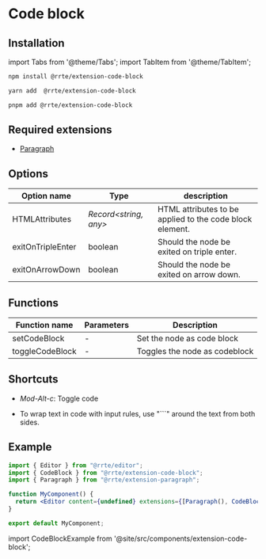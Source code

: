 # Code block

## Installation

import Tabs from '@theme/Tabs';
import TabItem from '@theme/TabItem';

<Tabs>
  <TabItem value="npm" label="npm" default>

```bash
npm install @rrte/extension-code-block
```

  </TabItem>
  <TabItem value="yarn" label="yarn">

```bash
yarn add  @rrte/extension-code-block
```

  </TabItem>
  <TabItem value="pnpm" label="pnpm">

```bash
pnpm add @rrte/extension-code-block
```

  </TabItem>
</Tabs>

## Required extensions

- [Paragraph](paragraph)

## Options

| Option name       | Type                   | description                                              |
| ----------------- | ---------------------- | -------------------------------------------------------- |
| HTMLAttributes    | _Record\<string, any>_ | HTML attributes to be applied to the code block element. |
| exitOnTripleEnter | boolean                | Should the node be exited on triple enter.               |
| exitOnArrowDown   | boolean                | Should the node be exited on arrow down.                 |

## Functions

| Function name   | Parameters | Description                   |
| --------------- | ---------- | ----------------------------- |
| setCodeBlock    | -          | Set the node as code block    |
| toggleCodeBlock | -          | Toggles the node as codeblock |

## Shortcuts

- _Mod-Alt-c_: Toggle code

- To wrap text in code with input rules, use "```" around the text from both sides.

## Example

```jsx
import { Editor } from "@rrte/editor";
import { CodeBlock } from "@rrte/extension-code-block";
import { Paragraph } from "@rrte/extension-paragraph";

function MyComponent() {
  return <Editor content={undefined} extensions={[Paragraph(), CodeBlock()]} />;
}

export default MyComponent;
```

import CodeBlockExample from '@site/src/components/extension-code-block';

<CodeBlockExample />
